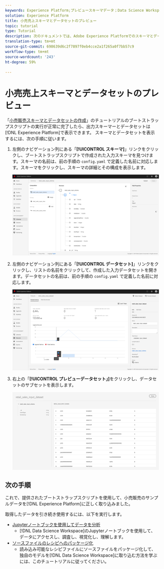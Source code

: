 ```yaml
---
keywords: Experience Platform;プレビュースキーマデータ；Data Science Workspace；人気の高いトピック
solution: Experience Platform
title: 小売売上スキーマとデータセットのプレビュー
topic: tutorial
type: Tutorial
description: 次のドキュメントでは、Adobe Experience Platformでのスキーマとデータセットのプレビューの概要を説明します。
translation-type: tm+mt
source-git-commit: 698639d6c2f7897f0eb4cce2a1f265a0f7bb57c9
workflow-type: tm+mt
source-wordcount: '243'
ht-degree: 59%

---
```



# 小売売上スキーマとデータセットのプレビュー

「[小売販売スキーマとデータセットの作成](./create-retails-sales-dataset.md)」のチュートリアルのブートストラップスクリプトの実行が正常に完了したら、出力スキーマーとデータセットは[!DNL Experience Platform]で表示できます。 スキーマとデータセットを表示するには、次の手順に従います。

1. 左側のナビゲーション列にある「**[!UICONTROL スキーマ]**」リンクをクリックし、ブートストラップスクリプトで作成された入力スキーマを見つけます。スキーマの名前は、前の手順の `config.yaml` で定義した名前に対応します。スキーマをクリックし、スキーマの詳細とその構成を表示します。

   ![](../images/models-recipes/access-data/schema_overview.png)

2. 左側のナビゲーション列にある「**[!UICONTROL データセット]**」リンクをクリックし、リストの名前をクリックして、作成した入力データセットを開きます。データセットの名前は、前の手順の `config.yaml` で定義した名前に対応します。

   ![](../images/models-recipes/access-data/dataset_overview.png)

3. 右上の「**[!UICONTROL プレビューデータセット」]**&#x200B;をクリックし、データセットのサブセットを表示します。

   ![](../images/models-recipes/access-data/preview_dataset.png)

## 次の手順

これで、提供されたブートストラップスクリプトを使用して、小売販売のサンプルデータを[!DNL Experience Platform]に正しく取り込みました。

取得したデータを引き続き使用するには、以下を実行します。
- [Jupyterノートブックを使用してデータを分析](../jupyterlab/analyze-your-data.md)
   - [!DNL Data Science Workspace]のJupyterノートブックを使用して、データにアクセスし、調査し、視覚化し、理解します。
- [ソースファイルのレシピへのパッケージ化](./package-source-files-recipe.md)
   - 読み込み可能なレシピファイルにソースファイルをパッケージ化して、独自のモデルを[!DNL Data Science Workspace]に取り込む方法を学ぶには、このチュートリアルに従ってください。